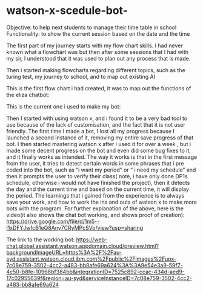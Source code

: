 # watson-x-scedule-bot-
Objective: to help next students to manage their time table in school
Functionality: to show the current session based on the date and the time 


The first part of my journey starts with my flow chart skills. I had never known what a flowchart was but then after some sessions that I had with my sir, I understood that it was used to plan out any process that is made. 

Then i started making flowcharts regarding different topics, such as the turing test, my journey to school, and to map out existing AI

This is the first flow chart i had created, it was to map out the functions of the eliza chatbot:


This is the current one i used to make my bot:

Then I started with using watson x, and i found it to be a very bad tool to use because of the lack of customisation, and the fact that it is not user friendly. The first time I made a bot, I lost all my progress because I launched a second instance of it, removing my entire save progress of that bot. 
I then started mastering watson x after i used it for over a week , but i made some decent progress on the bot and even did some bug fixes to it, and it finally works as intended. The way it works is that in the first message from the user, it tries to detect certain words in some phrases that i pre coded into the bot, such as “i want my period” or “ i need my schedule” and then it prompts the user to verify their class( note, i have only done DP1s schedule, otherwise i would not have finished the project), then it detects the day and the current time and based on the current time, it will display the period. The learnings that i gained from the experience is to always save your work, and how to work the ins and outs of watson x to make more bots with the program. 
For further explanation of the above, here is the video(it also shows the chat bot working, and shows proof of creation): https://drive.google.com/file/d/1m5--l1xDFYJwfcB1eQ8Any7CRyMPcSVo/view?usp=sharing

The link to the working bot: https://web-chat.global.assistant.watson.appdomain.cloud/preview.html?backgroundImageURL=https%3A%2F%2Fau-syd.assistant.watson.cloud.ibm.com%2Fpublic%2Fimages%2Fupx-7c08e759-3502-4cc2-a483-bb8afe69a624%3A%3A9e54e3a9-59f7-4c50-b8fe-10968bf384bb&integrationID=7525c892-ccac-434d-aed9-17c02955639f&region=au-syd&serviceInstanceID=7c08e759-3502-4cc2-a483-bb8afe69a624
